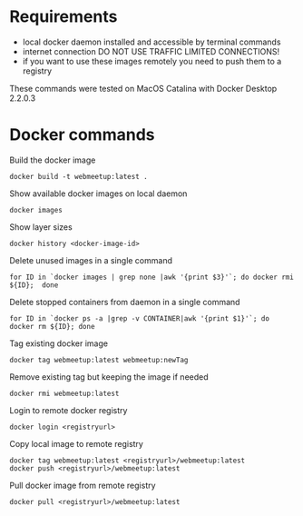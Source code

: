# Requirements
- local docker daemon installed and accessible by terminal commands
- internet connection DO NOT USE TRAFFIC LIMITED CONNECTIONS!
- if you want to use these images remotely you need to push them to a registry

These commands were tested on MacOS Catalina with Docker Desktop 2.2.0.3

# Docker commands
Build the docker image
```
docker build -t webmeetup:latest .
```

Show available docker images on local daemon
```
docker images
```

Show layer sizes 
```
docker history <docker-image-id>
```

Delete unused images in a single command
```
for ID in `docker images | grep none |awk '{print $3}'`; do docker rmi ${ID};  done
```

Delete stopped containers from daemon in a single command
```
for ID in `docker ps -a |grep -v CONTAINER|awk '{print $1}'`; do docker rm ${ID}; done
```

Tag existing docker image
```
docker tag webmeetup:latest webmeetup:newTag
```

Remove existing tag but keeping the image if needed
```
docker rmi webmeetup:latest
```

Login to remote docker registry
```
docker login <registryurl>
```

Copy local image to remote registry
```
docker tag webmeetup:latest <registryurl>/webmeetup:latest
docker push <registryurl>/webmeetup:latest
```
Pull docker image from remote registry
```
docker pull <registryurl>/webmeetup:latest
```
